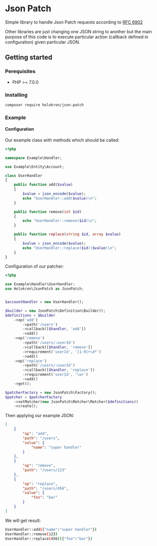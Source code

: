 # Json Patch 

Simple library to handle Json Patch requests according to [RFC 6902](https://tools.ietf.org/html/rfc6902)

Other libraries are just changing one JSON string to another but the main purpose of this code is to execute particular action (callback defined in configuration) given particular JSON. 

## Getting started

### Perequisites

- PHP >= 7.0.0

### Installing

```bash
composer require holokron/json-patch
```

### Example

#### Configuration

Our example class with methods which should be called:

```php
<?php

namespace Example\Handler;

use Example\Entity\Account;

class UserHandler
{
    public function add($value) 
    {
        $value = json_encode($value);
        echo "UserHandler::add($value)\n";
    }

    public function remove(int $id)
    {
        echo "UserHandler::remove($id)\n";
    }

    public function replace(string $id, array $value)
    {
        $value = json_encode($value);
        echo "UserHandler::replace($id)($value)\n";
    }
}

```

Configuration of our patcher:

```php
<?php

use Example\Handler\UserHandler;
use Holokron\JsonPatch as JsonPatch;


$accountHandler = new UserHandler();

$builder = new JsonPatch\Definition\Builder();
$definitions = $builder
    ->op('add')
        ->path('/users')
        ->callback([$handler, 'add'])
        ->add()
    ->op('remove')
        ->path('/users/:userId')
        ->callback([$handler, 'remove'])
        ->requirement('userId', '[1-9]+\d*')
        ->add()
    ->op('replace')
        ->path('/users/:userId')
        ->callback([$handler, 'replace'])
        ->requirement('userId', '\w+')
        ->add()
    ->get();

$patcherFactory = new JsonPatch\Factory();
$patcher = $patcherFactory
    ->setMatcher(new JsonPatch\Matcher\Matcher($definitions))
    ->create();

```

Then applying our example JSON:

```json
[
    {
        "op": "add",
        "path": "/users",
        "value": {
            "name": "super handler"
        }
    },
    {
        "op": "remove",
        "path": "/users/123"
    },
    {
        "op": "replace",
        "path": "/users/456",
        "value": {
            "foo": "bar"
        }
    }
]
```

We will get result:
```bash
UserHandler::add({"name":"super handler"})
UserHandler::remove(123)
UserHandler::replace(456)({"foo":"bar"})
```